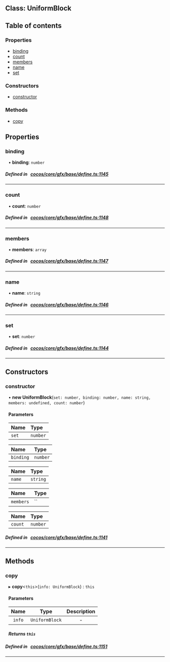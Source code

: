 
## Class: UniformBlock





<div class="table-of-content">
<h2>Table of contents</h2>


### Properties

- [ binding](#binding)
- [ count](#count)
- [ members](#members)
- [ name](#name)
- [ set](#set)

### Constructors

- [ constructor](#constructor)

### Methods

- [ copy](#copy)
</div>

## Properties


### binding
<div style="margin-left: 10px;">




•  **binding**:
`number` 
</div>

##### Defined in &nbsp;   [cocos/core/gfx/base/define.ts:1145](https://github.com/cocos-creator/engine/blob/c7bf6b8a9/cocos/core/gfx/base/define.ts#L1145)&nbsp;


___


### count
<div style="margin-left: 10px;">




•  **count**:
`number` 
</div>

##### Defined in &nbsp;   [cocos/core/gfx/base/define.ts:1148](https://github.com/cocos-creator/engine/blob/c7bf6b8a9/cocos/core/gfx/base/define.ts#L1148)&nbsp;


___


### members
<div style="margin-left: 10px;">




•  **members**:
`array` 
</div>

##### Defined in &nbsp;   [cocos/core/gfx/base/define.ts:1147](https://github.com/cocos-creator/engine/blob/c7bf6b8a9/cocos/core/gfx/base/define.ts#L1147)&nbsp;


___


### name
<div style="margin-left: 10px;">




•  **name**:
`string` 
</div>

##### Defined in &nbsp;   [cocos/core/gfx/base/define.ts:1146](https://github.com/cocos-creator/engine/blob/c7bf6b8a9/cocos/core/gfx/base/define.ts#L1146)&nbsp;


___


### set
<div style="margin-left: 10px;">




•  **set**:
`number` 
</div>

##### Defined in &nbsp;   [cocos/core/gfx/base/define.ts:1144](https://github.com/cocos-creator/engine/blob/c7bf6b8a9/cocos/core/gfx/base/define.ts#L1144)&nbsp;


___

<!---->
## Constructors


### constructor
<div style="margin-left: 10px;">

• **new UniformBlock**(`set: number, binding: number, name: string, members: undefined, count: number`)

#### Parameters
| Name | Type |
| :------ | :------ |
| `set` | `number` |





| Name | Type |
| :------ | :------ |
| `binding` | `number` |





| Name | Type |
| :------ | :------ |
| `name` | `string` |





| Name | Type |
| :------ | :------ |
| `members` | `` |





| Name | Type |
| :------ | :------ |
| `count` | `number` |





</div>

##### Defined in &nbsp;   [cocos/core/gfx/base/define.ts:1141](https://github.com/cocos-creator/engine/blob/c7bf6b8a9/cocos/core/gfx/base/define.ts#L1141)&nbsp;


---

<!---->
## Methods

### copy
<div style="margin-left: 10px;">

▸   **copy**<`this`\>(`info: UniformBlock`) : `this`




<!---->
<!--    #### Returns `this` -->
<!---->

#### Parameters

| Name | Type | Description |
| :------: | :------: | :------: |
| `info` | `UniformBlock` | - |



##### Returns `this`




</div>

##### Defined in &nbsp;   [cocos/core/gfx/base/define.ts:1151](https://github.com/cocos-creator/engine/blob/c7bf6b8a9/cocos/core/gfx/base/define.ts#L1151)&nbsp;
___
<!---->



